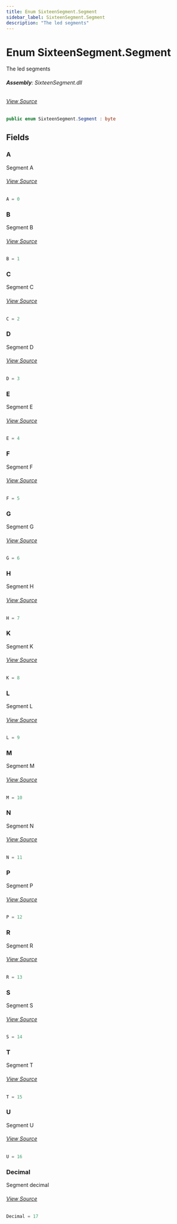 ```yaml
---
title: Enum SixteenSegment.Segment
sidebar_label: SixteenSegment.Segment
description: "The led segments"
---
```

# Enum SixteenSegment.Segment
The led segments

###### **Assembly**: SixteenSegment.dll
###### [View Source](https://github.com/WildernessLabs/Meadow.Foundation.git/blob/develop/Source/Meadow.Foundation.Peripherals/Displays.Led.SixteenSegment/Driver/SixteenSegment.Enums.cs#L8)
```csharp title="Declaration"
public enum SixteenSegment.Segment : byte
```
## Fields
### A
Segment A
###### [View Source](https://github.com/WildernessLabs/Meadow.Foundation.git/blob/develop/Source/Meadow.Foundation.Peripherals/Displays.Led.SixteenSegment/Driver/SixteenSegment.Enums.cs#L13)
```csharp title="Declaration"
A = 0
```
### B
Segment B
###### [View Source](https://github.com/WildernessLabs/Meadow.Foundation.git/blob/develop/Source/Meadow.Foundation.Peripherals/Displays.Led.SixteenSegment/Driver/SixteenSegment.Enums.cs#L17)
```csharp title="Declaration"
B = 1
```
### C
Segment C
###### [View Source](https://github.com/WildernessLabs/Meadow.Foundation.git/blob/develop/Source/Meadow.Foundation.Peripherals/Displays.Led.SixteenSegment/Driver/SixteenSegment.Enums.cs#L21)
```csharp title="Declaration"
C = 2
```
### D
Segment D
###### [View Source](https://github.com/WildernessLabs/Meadow.Foundation.git/blob/develop/Source/Meadow.Foundation.Peripherals/Displays.Led.SixteenSegment/Driver/SixteenSegment.Enums.cs#L25)
```csharp title="Declaration"
D = 3
```
### E
Segment E
###### [View Source](https://github.com/WildernessLabs/Meadow.Foundation.git/blob/develop/Source/Meadow.Foundation.Peripherals/Displays.Led.SixteenSegment/Driver/SixteenSegment.Enums.cs#L29)
```csharp title="Declaration"
E = 4
```
### F
Segment F
###### [View Source](https://github.com/WildernessLabs/Meadow.Foundation.git/blob/develop/Source/Meadow.Foundation.Peripherals/Displays.Led.SixteenSegment/Driver/SixteenSegment.Enums.cs#L33)
```csharp title="Declaration"
F = 5
```
### G
Segment G
###### [View Source](https://github.com/WildernessLabs/Meadow.Foundation.git/blob/develop/Source/Meadow.Foundation.Peripherals/Displays.Led.SixteenSegment/Driver/SixteenSegment.Enums.cs#L37)
```csharp title="Declaration"
G = 6
```
### H
Segment H
###### [View Source](https://github.com/WildernessLabs/Meadow.Foundation.git/blob/develop/Source/Meadow.Foundation.Peripherals/Displays.Led.SixteenSegment/Driver/SixteenSegment.Enums.cs#L41)
```csharp title="Declaration"
H = 7
```
### K
Segment K
###### [View Source](https://github.com/WildernessLabs/Meadow.Foundation.git/blob/develop/Source/Meadow.Foundation.Peripherals/Displays.Led.SixteenSegment/Driver/SixteenSegment.Enums.cs#L45)
```csharp title="Declaration"
K = 8
```
### L
Segment L
###### [View Source](https://github.com/WildernessLabs/Meadow.Foundation.git/blob/develop/Source/Meadow.Foundation.Peripherals/Displays.Led.SixteenSegment/Driver/SixteenSegment.Enums.cs#L49)
```csharp title="Declaration"
L = 9
```
### M
Segment M
###### [View Source](https://github.com/WildernessLabs/Meadow.Foundation.git/blob/develop/Source/Meadow.Foundation.Peripherals/Displays.Led.SixteenSegment/Driver/SixteenSegment.Enums.cs#L53)
```csharp title="Declaration"
M = 10
```
### N
Segment N
###### [View Source](https://github.com/WildernessLabs/Meadow.Foundation.git/blob/develop/Source/Meadow.Foundation.Peripherals/Displays.Led.SixteenSegment/Driver/SixteenSegment.Enums.cs#L57)
```csharp title="Declaration"
N = 11
```
### P
Segment P
###### [View Source](https://github.com/WildernessLabs/Meadow.Foundation.git/blob/develop/Source/Meadow.Foundation.Peripherals/Displays.Led.SixteenSegment/Driver/SixteenSegment.Enums.cs#L61)
```csharp title="Declaration"
P = 12
```
### R
Segment R
###### [View Source](https://github.com/WildernessLabs/Meadow.Foundation.git/blob/develop/Source/Meadow.Foundation.Peripherals/Displays.Led.SixteenSegment/Driver/SixteenSegment.Enums.cs#L65)
```csharp title="Declaration"
R = 13
```
### S
Segment S
###### [View Source](https://github.com/WildernessLabs/Meadow.Foundation.git/blob/develop/Source/Meadow.Foundation.Peripherals/Displays.Led.SixteenSegment/Driver/SixteenSegment.Enums.cs#L69)
```csharp title="Declaration"
S = 14
```
### T
Segment T
###### [View Source](https://github.com/WildernessLabs/Meadow.Foundation.git/blob/develop/Source/Meadow.Foundation.Peripherals/Displays.Led.SixteenSegment/Driver/SixteenSegment.Enums.cs#L73)
```csharp title="Declaration"
T = 15
```
### U
Segment U
###### [View Source](https://github.com/WildernessLabs/Meadow.Foundation.git/blob/develop/Source/Meadow.Foundation.Peripherals/Displays.Led.SixteenSegment/Driver/SixteenSegment.Enums.cs#L77)
```csharp title="Declaration"
U = 16
```
### Decimal
Segment decimal
###### [View Source](https://github.com/WildernessLabs/Meadow.Foundation.git/blob/develop/Source/Meadow.Foundation.Peripherals/Displays.Led.SixteenSegment/Driver/SixteenSegment.Enums.cs#L81)
```csharp title="Declaration"
Decimal = 17
```
